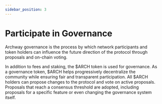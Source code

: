 ```yaml
---
sidebar_position: 3
---
```


# Participate in Governance

Archway governance is the process by which network participants and token holders can influence the future direction of the protocol through proposals and on-chain voting.

In addition to fees and staking, the $ARCH token is used for governance. As a governance token, $ARCH helps progressively decentralize the community while ensuring fair and transparent participation. All $ARCH holders can propose changes to the protocol and vote on active proposals. Proposals that reach a consensus threshold are adopted, including proposals for a specific feature or even changing the governance system itself.
